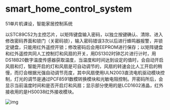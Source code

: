 # smart_home_control_system
51单片机课设，智能家居控制系统

​		以STC89C52为主控芯片，以矩阵键盘输入密码，以独立按键确认、清除、进入修改密码界面和锁门（关密码锁），输入密码错误3次以后进行蜂鸣器报警，并锁定键盘，只能用红外遥控开锁；修改密码后会用EEPROM进行保存；以矩阵键盘和红外遥控共同人工控制灯和风扇的开关，用DS1302时钟芯片进行计时，用DS18B20数字温度传感器获取温度，当温度和时间达到设定的值时，会自动开启风扇和灯，智能开启的灯和风扇是可自动调节的，风扇的转速会比人工开启的稍慢，而灯会根据光强自动调节亮度，其中风扇使用ULN2003直流电机驱动模块控制，灯光的调节是通过PCF8591数模转换模块和光敏电阻控制。开密码所后，会显示当前温度时间和是否开启灯和风扇；显示部分使用的是LCD1602液晶，红外接收用的是HS0038红外接收模块。

![img](file:///课程设计智能家居/流程图.png)